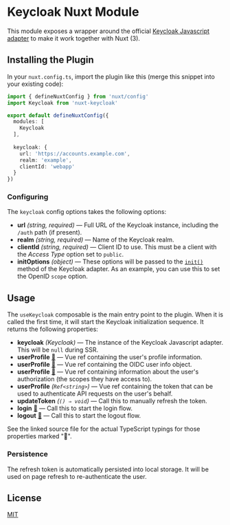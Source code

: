 # Keycloak Nuxt Module

This module exposes a wrapper around the official [Keycloak Javascript adapter](https://www.keycloak.org/docs/latest/securing_apps/index.html#_javascript_adapter) to make it work together with Nuxt (3).

## Installing the Plugin

In your `nuxt.config.ts`, import the plugin like this (merge this snippet into your existing code):

```typescript
import { defineNuxtConfig } from 'nuxt/config'
import Keycloak from 'nuxt-keycloak'

export default defineNuxtConfig({
  modules: [
    Keycloak
  ],
  
  keycloak: {
    url: 'https://accounts.example.com',
    realm: 'example',
    clientId: 'webapp'
  }
})
```

### Configuring

The `keycloak` config options takes the following options:

- **url** *(string, required)* — Full URL of the Keycloak instance, including the `/auth` path (if present).
- **realm** *(string, required)* — Name of the Keycloak realm.
- **clientId** *(string, required)* — Client ID to use. This must be a client with the *Access Type* option set to `public`.
- **initOptions** *(object)* — These options will be passed to the [`init()`](https://www.keycloak.org/docs/latest/securing_apps/index.html#methods) method of the Keycloak adapter. As an example, you can use this to set the OpenID `scope` option.

## Usage

The `useKeycloak` composable is the main entry point to the plugin.
When it is called the first time, it will start the Keycloak initialization sequence.
It returns the following properties:

- **keycloak** *(Keycloak)* — The instance of the Keycloak Javascript adapter. This will be `null` during SSR.
- **userProfile** [🤖](https://github.com/iWeltAG/nuxt-keycloak/blob/29af07180b7ac5de875ebcf8db58db8d667d078d/src/runtime/composables/use-keycloak.ts#L32) — Vue ref containing the user's profile information.
- **userProfile** [🤖](https://github.com/iWeltAG/nuxt-keycloak/blob/29af07180b7ac5de875ebcf8db58db8d667d078d/src/runtime/composables/use-keycloak.ts#38) — Vue ref containing the OIDC user info object.
- **userProfile** [🤖](https://github.com/iWeltAG/nuxt-keycloak/blob/29af07180b7ac5de875ebcf8db58db8d667d078d/src/runtime/composables/use-keycloak.ts#43) — Vue ref containing information about the user's authorization (the scopes they have access to).
- **userProfile** *(`Ref<string>`)* — Vue ref containing the token that can be used to authenticate API requests on the user's behalf.
- **updateToken** *(`() ⇒ void`)* — Call this to manually refresh the token.
- **login** [🤖](https://github.com/iWeltAG/nuxt-keycloak/blob/29af07180b7ac5de875ebcf8db58db8d667d078d/src/runtime/composables/use-keycloak.ts#60) — Call this to start the login flow.
- **logout** [🤖](https://github.com/iWeltAG/nuxt-keycloak/blob/29af07180b7ac5de875ebcf8db58db8d667d078d/src/runtime/composables/use-keycloak.ts#60) — Call this to start the logout flow.

See the linked source file for the actual TypeScript typings for those properties marked "🤖".

### Persistence

The refresh token is automatically persisted into local storage.
It will be used on page refresh to re-authenticate the user.

## License

[MIT](https://github.com/iWeltAG/nuxt-keycloak/blob/main/LICENSE)
